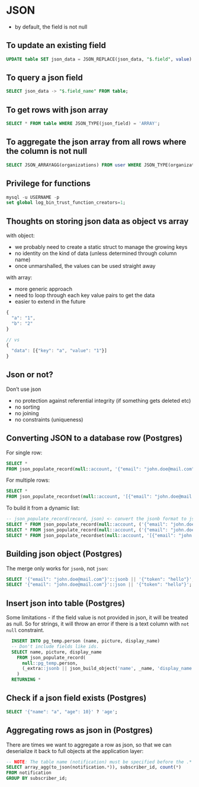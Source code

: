 # JSON

- by default, the field is not null

## To update an existing field

```sql
UPDATE table SET json_data = JSON_REPLACE(json_data, "$.field", value) WHERE...;
```

## To query a json field

```sql
SELECT json_data -> "$.field_name" FROM table;
```

## To get rows with json array

```sql
SELECT * FROM table WHERE JSON_TYPE(json_field) = 'ARRAY';
```

## To aggregate the json array from all rows where the column is not null

```sql
SELECT JSON_ARRAYAGG(organizations) FROM user WHERE JSON_TYPE(organizations) = 'ARRAY';
```
## Privilege for functions 

```sql
mysql -u USERNAME -p
set global log_bin_trust_function_creators=1;
```


## Thoughts on storing json data as object vs array


with object:
- we probably need to create a static struct to manage the growing keys
- no identity on the kind of data (unless determined through column name)
- once unmarshalled, the values can be used straight away

with array:
- more generic approach
- need to loop through each key value pairs to get the data 
- easier to extend in the future

```js
{
  "a": "1",
  "b": "2"
}

// vs
{
  "data": [{"key": "a", "value": "1"}]
}
```

## Json or not?

Don’t use json
- no protection against referential integrity (if something gets deleted etc)
- no sorting
- no joining
- no constraints (uniqueness)


## Converting JSON to a database row (Postgres)

For single row:
```sql
SELECT * 
FROM json_populate_record(null::account, '{"email": "john.doe@mail.com"}');
```


For multiple rows:

```sql
SELECT * 
FROM json_populate_recordset(null::account, '[{"email": "john.doe@mail.com"}, {"email": "janedoe@mail.com"}]');
```


To build it from a dynamic list:

```sql
-- json_populate_record(record, json) <- convert the jsonb format to json. Merge with || only works with jsonb.
SELECT * FROM json_populate_record(null::account, ('{"email": "john.doe@mail.com"}'::jsonb || '{"token": "hello"}')::json);
SELECT * FROM json_populate_record(null::account, ('{"email": "john.doe@mail.com"}'::jsonb || json_build_object('token', 'hello')::jsonb)::json);
SELECT * FROM json_populate_recordset(null::account, '[{"email": "john.doe@mail.com"}, {"email": "janedoe@mail.com"}]');
```

## Building json object (Postgres)

The merge only works for `jsonb`, not `json`:

```sql
SELECT '{"email": "john.doe@mail.com"}'::jsonb || '{"token": "hello"}'; -- {"email": "john.doe@mail.com", "token": "hello"}
SELECT '{"email": "john.doe@mail.com"}'::json || '{"token": "hello"}'; -- {"email": "john.doe@mail.com"}{"token": "hello"}
```


## Insert json into table (Postgres)

Some limitations - if the field value is not provided in json, it will be treated as null. So for strings, it will throw an error if there is a text column with `not null` constraint.
```sql
  INSERT INTO pg_temp.person (name, picture, display_name)
  -- Don't include fields like ids.
  SELECT name, picture, display_name
    FROM json_populate_record(
      null::pg_temp.person, 
      (_extra::jsonb || json_build_object('name', _name, 'display_name', _display_name)::jsonb)::json
    )
  RETURNING *
```

## Check if a json field exists (Postgres)

```sql
SELECT '{"name": "a", "age": 10}' ? 'age';
```

## Aggregating rows as json in (Postgres)

There are times we want to aggregate a row as json, so that we can deserialize it back to full objects at the application layer:

```sql
-- NOTE: The table name (notification) must be specified before the .*
SELECT array_agg(to_json(notification.*)), subscriber_id, count(*)
FROM notification
GROUP BY subscriber_id;
```
